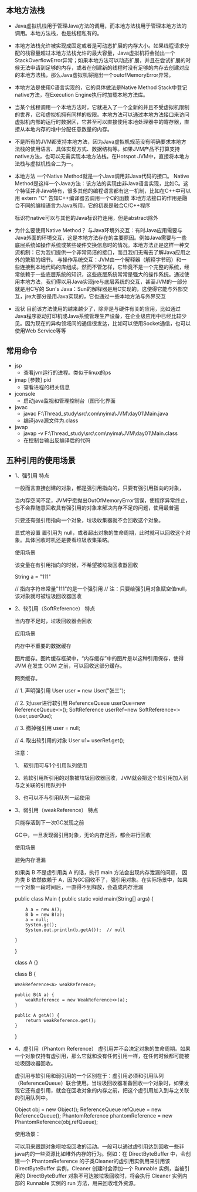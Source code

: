 ## 本地方法栈

- Java虚拟机栈用于管理Java方法的调用，而本地方法栈用于管理本地方法的调用。本地方法栈，也是线程私有的。
- 本地方法栈允许被实现成固定或者是可动态扩展的内存大小。如果线程请求分配的栈容量超过本地方法栈允许的最大容量，Java虚拟机将会抛出一个StackOverflowError异常；如果本地方法可以动态扩展，并且在尝试扩展的时候无法申请到足够的内存，或者在创建新的线程时没有足够的内存去创建对应的本地方法栈，那么Java虚拟机将抛出一个outofMemoryError异常。
- 本地方法是使用C语言实现的，它的具体做法是Native Method Stack中登记native方法，在Execution Engine执行时加载本地方法库。
- 当某个线程调用一个本地方法时，它就进入了一个全新的并且不受虚拟机限制的世界，它和虚拟机拥有同样的权限。本地方法可以通过本地方法接口来访问虚拟机内部的运行时数据区，它甚至可以直接使用本地处理器中的寄存器，直接从本地内存的堆中分配任意数量的内存。
- 不是所有的JVM都支持本地方法，因为Java虚拟机规范没有明确要求本地方法栈的使用语言、具体实现方式、数据结构等。如果JVM产品不打算支持native方法，也可以无需实现本地方法栈。在Hotspot JVM中，直接将本地方法栈与虚拟机栈合二为一。

- 本地方法
  一个Native Method就是一个Java调用非Java代码的接口。
  Native Method是这样一个Java方法：该方法的实现由非Java语言实现，比如C。这个特征并非Java特有，很多其他的编程语言都有这一机制，比如在C++中可以用 extern "C" 告知C++编译器去调用一个C的函数
  本地方法接口的作用是融合不同的编程语言为Java所用，它的初衷是融合C/C++程序

  标识符native可以与其他的Java标识符连用，但是abstract除外

- 为什么要使用Native Method？
  与Java环境外交互：有时Java应用需要与Java外面的环境交互，这是本地方法存在的主要原因。例如Java需要与一些底层系统如操作系统或某些硬件交换信息时的情况。本地方法正是这样一种交流机制：它为我们提供一个非常简洁的接口，而且我们无需去了解Java应用之外的繁琐的细节。
  与操作系统交互：JVM由一个解释器（解释字节码）和一些连接到本地代码的库组成。然而不管怎样，它毕竟不是一个完整的系统，经常依赖于一些底层系统的知识，这些底层系统常常是强大的操作系统。通过使用本地方法，我们得以用Java实现jre与底层系统的交互，甚至JVM的一部分就是用C写的
  Sun's Java：Sun的解释器是用C实现的，这使得它能与外部交互，jre大部分是用Java实现的，它也通过一些本地方法与外界交互

- 现状
  目前该方法使用的越来越少了，除非是与硬件有关的应用，比如通过Java程序驱动打印机或Java系统管理生产设备，在企业级应用中已经比较少见。因为现在的异构领域间的通信很发达，比如可以使用Socket通信，也可以使用Web Service等等

## 常用命令

- jsp
  - 查看jvm运行的进程。类似于linux的ps
- jmap  [参数] pid
  - 查看进程的相关信息
- jconsole
  - 启动java监视和管理控制台（图形化界面
- javac
  - javac F:\Thread_study\src\com\nyima\JVM\day01\Main.java
  - 编译java源文件为.class
- javap 
  - javap -v F:\Thread_study\src\com\nyima\JVM\day01\Main.class
  - 在控制台输出反编译后的代码

## 五种引用的使用场景

- 1、强引用
  特点

  一般而言直接创建的对象，都是强引用指向的，只要有强引用指向的对象，

  当内存空间不足，JVM宁愿抛出OutOfMemoryError错误，使程序异常终止，也不会靠随意回收具有强引用的对象来解决内存不足的问题，使用最普遍

  只要还有强引用指向一个对象，垃圾收集器就不会回收这个对象。

  显式地设置 置引用为 null，或者超出对象的生命周期，此时就可以回收这个对象。具体回收时机还是要看垃圾收集策略。

  使用场景

  该变量在有引用指向的时候，不希望被垃圾回收器回收

  String a = "111"

  // 指向字符串常量"111"的是一个强引用
  // 注：只要给强引用对象赋空值null，该对象就可被垃圾回收器回收

- 2、软引用（SoftReference）
  特点

  当内存不足时，垃圾回收器会回收

  应用场景

  内存中不重要的数据缓存

  图片缓存。图片缓存框架中，“内存缓存”中的图片是以这种引用保存，使得 JVM 在发生 OOM 之前，可以回收这部分缓存。

  网页缓存。

  // 1. 声明强引用
  User user = new User("张三"); 

  // 2. 对user进行软引用
  ReferenceQueue<User> userQue=new ReferenceQueue<>(); 
  SoftReference<User> userRef=new SoftReference<>(user,userQue); 

  // 3. 撤掉强引用
  user = null;

  // 4. 取出软引用的对象
  User u1= userRef.get(); 


  注意：

  1、 软引用可与1个引用队列使用

  2、若软引用所引用的对象被垃圾回收器回收，JVM就会把这个软引用加入到与之关联的引用队列中

  3、也可以不与引用队列一起使用

- 3、弱引用（weakReference）
  特点

  只能存活到下一次GC发现之前

  GC中，一旦发现弱引用对象，无论内存足否，都会进行回收

  使用场景

  避免内存泄漏

  如果类 B 不是虚引用类 A 的话，执行 main 方法会出现内存泄漏的问题， 因为类 B 依然依赖于 A，因为GC回收不了，强引用对象。在实际场景中，如果一个对象一段时间后，一直得不到释放，会造成内存泄漏

  public class Main {
      public static void main(String[] args) {

          A a = new A();
          B b = new B(a);
          a = null;
          System.gc();
          System.out.println(b.getA());  // null
      
      }

  }

  class A {}

  class B {

      WeakReference<A> weakReference;
      
      public B(A a) {
          weakReference = new WeakReference<>(a);
      }
      
      public A getA() {
          return weakReference.get();
      }

  }

- 4、虚引用（Phantom Reference）
  虚引用并不会决定对象的生命周期。如果一个对象仅持有虚引用，那么它就和没有任何引用一样，在任何时候都可能被垃圾回收器回收。

  虚引用与软引用和弱引用的一个区别在于：虚引用必须和引用队列（ReferenceQueue）联合使用。当垃圾回收器准备回收一个对象时，如果发现它还有虚引用，就会在回收对象的内存之前，把这个虚引用加入到与之关联的引用队列中。

  Object obj = new Object();
  ReferenceQueue refQueue = new ReferenceQueue();
  PhantomReference<Object> phantomReference = new PhantomReference<Object>(obj,refQueue);

  
  使用场景：

  可以用来跟踪对象呗垃圾回收的活动。一般可以通过虚引用达到回收一些非java内的一些资源比如堆外内存的行为。例如：在 DirectByteBuffer 中，会创建一个 PhantomReference 的子类Cleaner的虚引用实例用来引用该 DirectByteBuffer 实例，Cleaner 创建时会添加一个 Runnable 实例，当被引用的 DirectByteBuffer 对象不可达被垃圾回收时，将会执行 Cleaner 实例内部的 Runnable 实例的 run 方法，用来回收堆外资源。
  